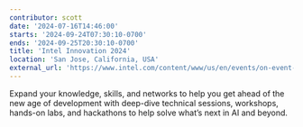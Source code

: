 ```yaml
---
contributor: scott
date: '2024-07-16T14:46:00'
starts: '2024-09-24T07:30:10-0700'
ends: '2024-09-25T20:30:10-0700'
title: 'Intel Innovation 2024'
location: 'San Jose, California, USA'
external_url: 'https://www.intel.com/content/www/us/en/events/on-event-series/innovation.html'
---
```


Expand your knowledge, skills, and networks to help you get ahead of the new age of development with deep-dive technical
sessions, workshops, hands-on labs, and hackathons to help solve what’s next in AI and beyond.
